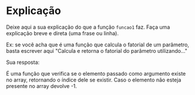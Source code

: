
# Explicação

Deixe aqui a sua explicação do que a função `funcao1` faz. Faça uma explicação breve e direta (uma frase ou linha).

Ex: se você acha que é uma função que calcula o fatorial de um parâmetro, basta escrever aqui "Calcula e retorna o fatorial do parâmetro utilizando..."

Sua resposta: 

É uma função que verifica se o elemento passado como argumento existe no array, retornando o índice dele se existir. Caso o elemento não esteja presente no array devolve -1.
